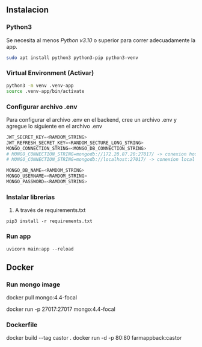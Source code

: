 ## Instalacion

### Python3

Se necesita al menos _Python v3.10_ o superior para correr adecuadamente la app.

```bash
sudo apt install python3 python3-pip python3-venv
```

### Virtual Environment (Activar)

```bash
python3 -m venv .venv-app
source .venv-app/bin/activate
```

### Configurar archivo .env

Para configurar el archivo .env en el backend, cree un archivo .env y agregue lo siguiente en el archivo .env

```python
JWT_SECRET_KEY=<RAMDOM_STRING>
JWT_REFRESH_SECRET_KEY=<RANDOM_SECTURE_LONG_STRING>
MONGO_CONNECTION_STRING=<MONGO_DB_CONNECTION_STRING>
# MONGO_CONNECTION_STRING=mongodb://172.28.87.20:27017/ -> conexion host utilizando WSL Ubuntu en Windows
# MONGO_CONNECTION_STRING=mongodb://localhost:27017/ -> conexion local en Windows/Linux

MONGO_DB_NAME=<RAMDOM_STRING>
MONGO_USERNAME=<RAMDOM_STRING>
MONGO_PASSWORD=<RAMDOM_STRING>

```

### Instalar librerias

1. A través de requirements.txt 

`pip3 install -r requirements.txt`

### Run app

`uvicorn main:app --reload`


## Docker 

### Run mongo image

docker pull mongo:4.4-focal

docker run -p 27017:27017 mongo:4.4-focal

### Dockerfile

docker build --tag castor .
docker run -d -p 80:80 farmappback:castor
